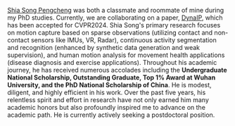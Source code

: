 [Shia Song Pengcheng](https://xspc.github.io/zh/) was both a classmate and roommate of mine during my PhD studies. Currently, we are collaborating on a paper, [DynaIP](https://arxiv.org/pdf/2312.02196.pdf), which has been accepted for CVPR2024. Shia Song's primary research focuses on motion capture based on sparse observations (utilizing contact and non-contact sensors like IMUs, VR, Radar), continuous activity segmentation and recognition (enhanced by synthetic data generation and weak supervision), and human motion analysis for movement health applications (disease diagnosis and exercise applications). Throughout his academic journey, he has received numerous accolades including the **Undergraduate National Scholarship, Outstanding Graduate, Top 1% Award at Wuhan University, and the PhD National Scholarship of China**. He is modest, diligent, and highly efficient in his work. Over the past five years, his relentless spirit and effort in research have not only earned him many academic honors but also profoundly inspired me to advance on the academic path. He is currently actively seeking a postdoctoral position.